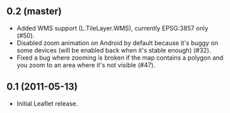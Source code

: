 ## 0.2 (master)

 * Added WMS support (L.TileLayer.WMS), currently EPSG:3857 only (#50).
 * Disabled zoom animation on Android by default because it's buggy on some devices (will be enabled back when it's stable enough) (#32).
 * Fixed a bug where zooming is broken if the map contains a polygon and you zoom to an area where it's not visible (#47).

## 0.1 (2011-05-13)

 * Initial Leaflet release.